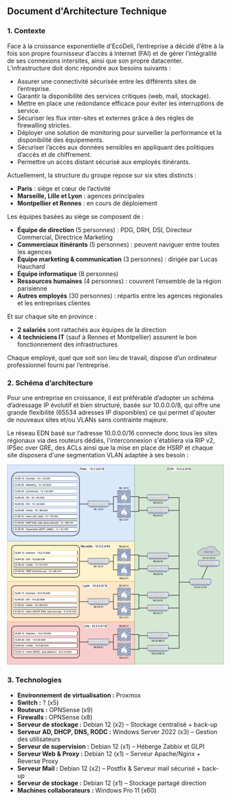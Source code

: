 ## **Document d'Architecture Technique**

### **1. Contexte**
Face à la croissance exponentielle d'EcoDeli, l’entreprise a décidé d’être à la fois son propre fournisseur d’accès à Internet (FAI) et de gérer l’intégralité de ses connexions intersites, ainsi que son propre datacenter. L’infrastructure doit donc répondre aux besoins suivants :
- Assurer une connectivité sécurisée entre les différents sites de l’entreprise.
- Garantir la disponibilité des services critiques (web, mail, stockage).
- Mettre en place une redondance efficace pour éviter les interruptions de service.
- Sécuriser les flux inter-sites et externes grâce à des règles de firewalling strictes.
- Déployer une solution de monitoring pour surveiller la performance et la disponibilité des équipements.
- Sécuriser l’accès aux données sensibles en appliquant des politiques d’accès et de chiffrement.
- Permettre un accès distant sécurisé aux employés itinérants.

Actuellement, la structure du groupe repose sur six sites distincts :  
- **Paris** : siège et cœur de l’activité  
- **Marseille, Lille et Lyon** : agences principales  
- **Montpellier et Rennes** : en cours de déploiement  

Les équipes basées au siège se composent de :  
- **Équipe de direction** (5 personnes) : PDG, DRH, DSI, Directeur Commercial, Directrice Marketing  
- **Commerciaux itinérants** (5 personnes) : peuvent naviguer entre toutes les agences  
- **Équipe marketing & communication** (3 personnes) : dirigée par Lucas Hauchard  
- **Équipe informatique** (8 personnes)  
- **Ressources humaines** (4 personnes) : couvrent l’ensemble de la région parisienne  
- **Autres employés** (30 personnes) : répartis entre les agences régionales et les entreprises clientes  

Et sur chaque site en province :  
- **2 salariés** sont rattachés aux équipes de la direction  
- **4 techniciens IT** (sauf à Rennes et Montpellier) assurent le bon fonctionnement des infrastructures  

Chaque employé, quel que soit son lieu de travail, dispose d’un ordinateur professionnel fourni par l’entreprise.  

### **2. Schéma d’architecture**
Pour une entreprise en croissance, il est préférable d’adopter un schéma d’adressage IP évolutif et bien structuré, basée sur 10.0.0.0/8, qui offre une grande flexibilité (65534 adresses IP disponibles) ce qui permet d'ajouter de nouveaux sites et/ou VLANs sans contrainte majeure. 

Le réseau EDN basé sur l’adresse 10.0.0.0/16 connecte donc tous les sites régionaux via des routeurs dédiés, l'interconnexion s'établiera via RIP v2, IPSec over GRE, des ACLs ainsi que la mise en place de HSRP et chaque site disposera d'une segmentation VLAN adaptée à ses besoin : 

![Texte alternatif](img/rsx.png)

### **3. Technologies**
- **Environnement de virtualisation :** Proxmox
- **Switch :** ? (x5)
- **Routeurs :** OPNSense (x9)
- **Firewalls :** OPNSense (x8)
- **Serveur de stockage :** Debian 12 (x2) – Stockage centralisé + back-up
- **Serveur AD, DHCP, DNS, RODC :** Windows Server 2022 (x3) – Gestion des utilisateurs
- **Serveur de supervision :** Debian 12 (x1) – Héberge Zabbix et GLPI
- **Serveur Web & Proxy :** Debian 12 (x1) – Serveur Apache/Nginx + Reverse Proxy
- **Serveur Mail :** Debian 12 (x2) – Postfix & Serveur mail sécurisé + back-up
- **Serveur de stockage :** Debian 12 (x1) – Stockage partagé direction 
- **Machines collaborateurs :** Windows Pro 11 (x60)